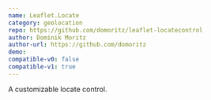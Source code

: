 ```yaml
---
name: Leaflet.Locate
category: geolocation
repo: https://github.com/domoritz/leaflet-locatecontrol
author: Dominik Moritz
author-url: https://github.com/domoritz
demo: 
compatible-v0: false
compatible-v1: true
---
```


A customizable locate control.
